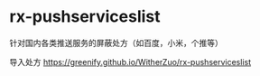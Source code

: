 # rx-pushserviceslist
针对国内各类推送服务的屏蔽处方（如百度，小米，个推等）

导入处方 https://greenify.github.io/WitherZuo/rx-pushserviceslist
